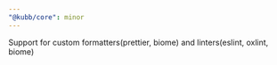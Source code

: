 ```yaml
---
"@kubb/core": minor
---
```


Support for custom formatters(prettier, biome) and linters(eslint, oxlint, biome)
